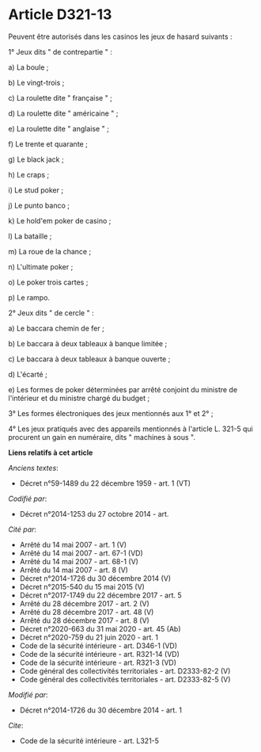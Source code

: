 # Article D321-13

Peuvent être autorisés dans les casinos les jeux de hasard suivants :

1° Jeux dits " de contrepartie " :

a) La boule ;

b) Le vingt-trois ;

c) La roulette dite " française " ;

d) La roulette dite " américaine " ;

e) La roulette dite " anglaise " ;

f) Le trente et quarante ;

g) Le black jack ;

h) Le craps ; 

i) Le stud poker ; 

j) Le punto banco ; 

k) Le hold'em poker de casino ; 

l) La bataille ; 

m) La roue de la chance ; 

n) L'ultimate poker ; 

o) Le poker trois cartes ; 

p) Le rampo.

2° Jeux dits " de cercle " : 

a) Le baccara chemin de fer ; 

b) Le baccara à deux tableaux à banque limitée ;

c) Le baccara à deux tableaux à banque ouverte ; 

d) L'écarté ; 

e) Les formes de poker déterminées par arrêté conjoint du ministre de l'intérieur et du ministre chargé du budget ;

3° Les formes électroniques des jeux mentionnés aux 1° et 2° ; 

4° Les jeux pratiqués avec des appareils mentionnés à l'article L. 321-5 qui procurent un gain en numéraire, dits " machines
à sous ".

**Liens relatifs à cet article**

_Anciens textes_:

  - Décret n°59-1489 du 22 décembre 1959 - art. 1 (VT)

_Codifié par_:

  - Décret n°2014-1253 du 27 octobre 2014 - art.

_Cité par_:

  - Arrêté du 14 mai 2007 - art. 1 (V)
  - Arrêté du 14 mai 2007 - art. 67-1 (VD)
  - Arrêté du 14 mai 2007 - art. 68-1 (V)
  - Arrêté du 14 mai 2007 - art. 8 (V)
  - Décret n°2014-1726 du 30 décembre 2014 (V)
  - Décret n°2015-540 du 15 mai 2015 (V)
  - Décret n°2017-1749 du 22 décembre 2017 - art. 5
  - Arrêté du 28 décembre 2017 - art. 2 (V)
  - Arrêté du 28 décembre 2017 - art. 48 (V)
  - Arrêté du 28 décembre 2017 - art. 8 (V)
  - Décret n°2020-663 du 31 mai 2020 - art. 45 (Ab)
  - Décret n°2020-759 du 21 juin 2020 - art. 1
  - Code de la sécurité intérieure - art. D346-1 (VD)
  - Code de la sécurité intérieure - art. R321-14 (VD)
  - Code de la sécurité intérieure - art. R321-3 (VD)
  - Code général des collectivités territoriales - art. D2333-82-2 (V)
  - Code général des collectivités territoriales - art. D2333-82-5 (V)

_Modifié par_:

  - Décret n°2014-1726 du 30 décembre 2014 - art. 1

_Cite_:

  - Code de la sécurité intérieure - art. L321-5

